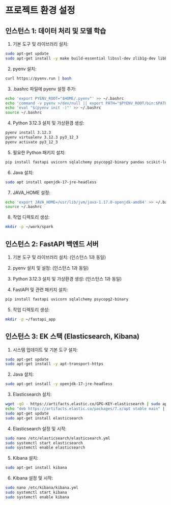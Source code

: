 # 프로젝트 환경 설정

## 인스턴스 1: 데이터 처리 및 모델 학습

1. 기본 도구 및 라이브러리 설치:
```bash
sudo apt-get update
sudo apt-get install -y make build-essential libssl-dev zlib1g-dev libbz2-dev libreadline-dev libsqlite3-dev wget curl llvm libncursesw5-dev xz-utils tk-dev libxml2-dev libxmlsec1-dev libffi-dev liblzma-dev
```

2. pyenv 설치:
```bash
curl https://pyenv.run | bash
```

3. .bashrc 파일에 pyenv 설정 추가:
```bash
echo 'export PYENV_ROOT="$HOME/.pyenv"' >> ~/.bashrc
echo 'command -v pyenv >/dev/null || export PATH="$PYENV_ROOT/bin:$PATH"' >> ~/.bashrc
echo 'eval "$(pyenv init -)"' >> ~/.bashrc
source ~/.bashrc
```

4. Python 3.12.3 설치 및 가상환경 생성:
```bash
pyenv install 3.12.3
pyenv virtualenv 3.12.3 py3_12_3
pyenv activate py3_12_3
```

5. 필요한 Python 패키지 설치:
```bash
pip install fastapi uvicorn sqlalchemy psycopg2-binary pandas scikit-learn pyspark
```

6. Java 설치:
```bash
sudo apt install openjdk-17-jre-headless
```

7. JAVA_HOME 설정:
```bash
echo 'export JAVA_HOME=/usr/lib/jvm/java-1.17.0-openjdk-amd64' >> ~/.bashrc
source ~/.bashrc
```

8. 작업 디렉토리 생성:
```bash
mkdir -p ~/work/spark
```

## 인스턴스 2: FastAPI 백엔드 서버

1. 기본 도구 및 라이브러리 설치: (인스턴스 1과 동일)

2. pyenv 설치 및 설정: (인스턴스 1과 동일)

3. Python 3.12.3 설치 및 가상환경 생성: (인스턴스 1과 동일)

4. FastAPI 및 관련 패키지 설치:
```bash
pip install fastapi uvicorn sqlalchemy psycopg2-binary
```

5. 작업 디렉토리 생성:
```bash
mkdir -p ~/fastapi_app
```

## 인스턴스 3: EK 스택 (Elasticsearch, Kibana)

1. 시스템 업데이트 및 기본 도구 설치:
```bash
sudo apt-get update
sudo apt-get install -y apt-transport-https
```

2. Java 설치:
```bash
sudo apt-get install -y openjdk-17-jre-headless
```

3. Elasticsearch 설치:
```bash
wget -qO - https://artifacts.elastic.co/GPG-KEY-elasticsearch | sudo apt-key add -
echo "deb https://artifacts.elastic.co/packages/7.x/apt stable main" | sudo tee /etc/apt/sources.list.d/elastic-7.x.list
sudo apt-get update
sudo apt-get install elasticsearch
```

4. Elasticsearch 설정 및 시작:
```bash
sudo nano /etc/elasticsearch/elasticsearch.yml
sudo systemctl start elasticsearch
sudo systemctl enable elasticsearch
```

5. Kibana 설치:
```bash
sudo apt-get install kibana
```

6. Kibana 설정 및 시작:
```bash
sudo nano /etc/kibana/kibana.yml
sudo systemctl start kibana
sudo systemctl enable kibana
```

